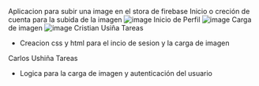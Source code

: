 Aplicacion para subir una image en el stora de firebase
Inicio o creción de cuenta para la subida de la imagen
![image](https://github.com/user-attachments/assets/c4eb682c-45c8-43fc-aa3d-e75679bc9486)
Inicio de Perfil 
![image](https://github.com/user-attachments/assets/52dc7a33-8b10-4a34-bee9-e8197a6dd370)
Carga de imagen
![image](https://github.com/user-attachments/assets/481160ff-b466-4442-9b28-4bbdccdb2b19)
Cristian Usiña
Tareas
- Creacion css y html para el incio de sesion y la carga de imagen

Carlos Ushiña
Tareas
- Logica para la carga de imagen y autenticación del usuario 
